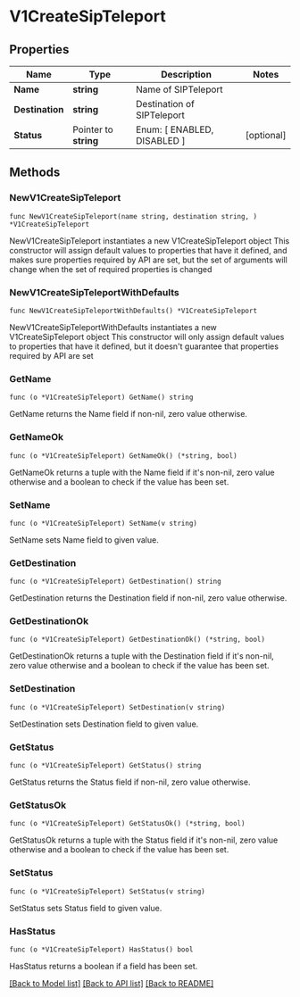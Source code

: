 # V1CreateSipTeleport

## Properties

Name | Type | Description | Notes
------------ | ------------- | ------------- | -------------
**Name** | **string** | Name of SIPTeleport | 
**Destination** | **string** | Destination of SIPTeleport | 
**Status** | Pointer to **string** | Enum: [ ENABLED, DISABLED ] | [optional] 

## Methods

### NewV1CreateSipTeleport

`func NewV1CreateSipTeleport(name string, destination string, ) *V1CreateSipTeleport`

NewV1CreateSipTeleport instantiates a new V1CreateSipTeleport object
This constructor will assign default values to properties that have it defined,
and makes sure properties required by API are set, but the set of arguments
will change when the set of required properties is changed

### NewV1CreateSipTeleportWithDefaults

`func NewV1CreateSipTeleportWithDefaults() *V1CreateSipTeleport`

NewV1CreateSipTeleportWithDefaults instantiates a new V1CreateSipTeleport object
This constructor will only assign default values to properties that have it defined,
but it doesn't guarantee that properties required by API are set

### GetName

`func (o *V1CreateSipTeleport) GetName() string`

GetName returns the Name field if non-nil, zero value otherwise.

### GetNameOk

`func (o *V1CreateSipTeleport) GetNameOk() (*string, bool)`

GetNameOk returns a tuple with the Name field if it's non-nil, zero value otherwise
and a boolean to check if the value has been set.

### SetName

`func (o *V1CreateSipTeleport) SetName(v string)`

SetName sets Name field to given value.


### GetDestination

`func (o *V1CreateSipTeleport) GetDestination() string`

GetDestination returns the Destination field if non-nil, zero value otherwise.

### GetDestinationOk

`func (o *V1CreateSipTeleport) GetDestinationOk() (*string, bool)`

GetDestinationOk returns a tuple with the Destination field if it's non-nil, zero value otherwise
and a boolean to check if the value has been set.

### SetDestination

`func (o *V1CreateSipTeleport) SetDestination(v string)`

SetDestination sets Destination field to given value.


### GetStatus

`func (o *V1CreateSipTeleport) GetStatus() string`

GetStatus returns the Status field if non-nil, zero value otherwise.

### GetStatusOk

`func (o *V1CreateSipTeleport) GetStatusOk() (*string, bool)`

GetStatusOk returns a tuple with the Status field if it's non-nil, zero value otherwise
and a boolean to check if the value has been set.

### SetStatus

`func (o *V1CreateSipTeleport) SetStatus(v string)`

SetStatus sets Status field to given value.

### HasStatus

`func (o *V1CreateSipTeleport) HasStatus() bool`

HasStatus returns a boolean if a field has been set.


[[Back to Model list]](../README.md#documentation-for-models) [[Back to API list]](../README.md#documentation-for-api-endpoints) [[Back to README]](../README.md)


